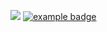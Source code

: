 ![](https://komarev.com/ghpvc/?username=devsammyy)
 <a href="#">
    <img src="help/badge1.svg" alt="example badge" style="vertical-align:top margin:6px 4px">
  </a>  
